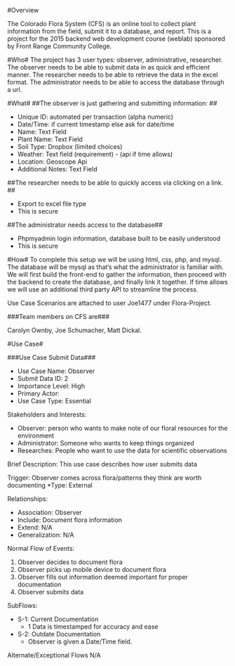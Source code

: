 #Overview

The Colorado Flora System (CFS) is an online tool to collect plant information from the field, submit it to a database, and report. This is a project for the 2015 backend web development course (weblab) sponsored by Front Range Community College.

#Who#
The project has 3 user types: observer, administrative, researcher. The observer needs to be able to submit data in as quick and efficient manner. The researcher needs to be able to retrieve the data in the excel format. The administrator needs to be able to access the database through a url.

#What#
##The observer is just gathering and submitting information: ##
* Unique ID: automated per transaction (alpha numeric)
* Date/Time: if current timestamp else ask for date/time
* Name: Text Field
* Plant Name: Text Field
* Soil Type: Dropbox (limited choices)
* Weather: Text field (requirement) - (api if time allows)
* Location: Geoscope Api
* Additional Notes: Text Field

##The researcher needs to be able to quickly access via clicking on a link. ##
* Export to excel file type
* This is secure

##The administrator needs access to the database##
* Phpmyadmin login information, database built to be easily understood
* This is secure

#How#
To complete this setup we will be using html, css, php, and mysql. The database will be mysql as that’s what the administrator is familiar with. We will first build the front-end to gather the information, then proceed with the backend to create the database, and finally link it together. If time allows we will use an additional third party API to streamline the process.

Use Case Scenarios are attached to user Joe1477 under Flora-Project.

###Team members on CFS are###

Carolyn Ownby, Joe Schumacher, Matt Dickal.

#Use Case#

###Use Case Submit Data###

* Use Case Name: Observer
* Submit Data	ID: 2
* Importance Level: High
* Primary Actor: 	
* Use Case Type: Essential

Stakeholders and Interests: 	
* Observer: person who wants to make note of our floral resources for the environment
* Administrator: Someone who wants to keep things organized
* Researches: People who want to use the data for scientific observations

Brief Description: This use case describes how user submits data
	
Trigger: Observer comes across flora/patterns they think are worth documenting
*Type:	External

Relationships: 
* Association:		Observer
* Include:		Document flora information	
* Extend:		N/A	
* Generalization: 	N/A

Normal Flow of Events:
1.	Observer decides to document flora
2.	Observer picks up mobile device to document flora
3.	Observer fills out information deemed important for proper documentation
4.	Observer submits data

SubFlows:
* S-1: Current Documentation
	* 1 Data is timestamped for accuracy and ease
* S-2:  Outdate Documentation
	* Observer is given a Date/Time field.

Alternate/Exceptional Flows
N/A

